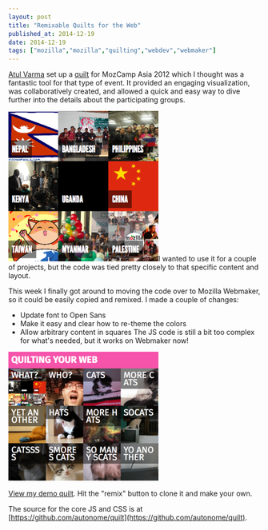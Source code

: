 ```yaml
---
layout: post
title: "Remixable Quilts for the Web"
published_at: 2014-12-19
date: 2014-12-19
tags: ["mozilla","mozilla","quilting","webdev","webmaker"]
---
```


[Atul Varma](https://twitter.com/toolness) set up a [quilt](http://quilts.mozillacamp.org/2012/asia/) for MozCamp Asia 2012 which I thought was a fantastic tool for that type of event. It provided an engaging visualization, was collaboratively created, and allowed a quick and easy way to dive further into the details about the participating groups.

[![Screenshot 2014-12-18 15.23.19](screenshot-2014-12-18-15-23-19.png)](http://quilts.mozillacamp.org/2012/asia/)I wanted to use it for a couple of projects, but the code was tied pretty closely to that specific content and layout.

This week I finally got around to moving the code over to Mozilla Webmaker, so it could be easily copied and remixed. I made a couple of changes:

*   Update font to Open Sans
*   Make it easy and clear how to re-theme the colors
*   Allow arbitrary content in squares
The JS code is still a bit too complex for what's needed, but it works on Webmaker now!

[![Screenshot 2014-12-18 15.09.42](screenshot-2014-12-18-15-09-42.png)](https://dietrich.makes.org/thimble/MjAzNzUxNDQ5Ng==/web-quilt)

[View my demo quilt](https://dietrich.makes.org/thimble/MjAzNzUxNDQ5Ng==/web-quilt). Hit the "remix" button to clone it and make your own.

The source for the core JS and CSS is at [https://github.com/autonome/quilt](https://github.com/autonome/quilt).